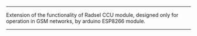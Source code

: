 ***
Extension of the functionality of Radsel CCU module, designed only for operation in GSM networks, by arduino ESP8266 module.
***